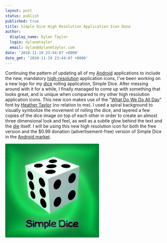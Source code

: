 ```yaml
---
layout: post
status: publish
published: true
title: Simple Dice High Resolution Application Icon Done
author:
  display_name: Dylan Taylor
  login: dylanmtaylor
  email: dylan@dylanmtaylor.com
date: '2010-11-19 23:44:07 +0000'
date_gmt: '2010-11-19 23:44:07 +0000'
---
```

<p>Continuing the pattern of updating all of my <a class="zem_slink" title="Android" rel="homepage" href="http://code.google.com/android/">Android</a> applications to include the new, mandatory <a class="zem_slink" title="Image resolution" rel="wikipedia" href="http://en.wikipedia.org/wiki/Image_resolution">high-resolution</a> application icons, I've been working on a new logo for my <a class="zem_slink" title="Dice" rel="wikipedia" href="http://en.wikipedia.org/wiki/Dice">dice</a> rolling application, Simple Dice. After messing around with it for a while, I finally managed to come up with something that looks great, and is unique when compared to my other high resolution application icons. This new icon makes use of the "<a href="http://oohlalaartsy.blogspot.com/2010/10/new-free-font-what-do-we-do-all-day.html">What Do We Do All Day</a>" font by <a href="http://oohlalaartsy.blogspot.com/">Heather Taylor</a> (no relation to me). I used a spiral background to visually symbolize the movement of rolling the dice, and layered a few copies of the dice image on top of each other in order to create an almost three dimensional look and feel, as well as a subtle glow behind the text and the <a href="http://en.wikipedia.org/wiki/Dice">die</a> itself. I will be using this new high resolution icon for both the free version and the $0.99 donation (advertisement-free) version of Simple Dice in the <a class="zem_slink" title="Android Market" rel="homepage" href="http://www.android.com/market/">Android market</a>.</p>
<p><a rel="attachment wp-att-897" href="/pages/blog/2010/11/19/simple-dice-high-resolution-logo/simple-dice-high-resolution-application-icon/"><img class="alignnone size-medium wp-image-897" title="Simple Dice High Resolution Application Icon" src="/images/blog/2010/11/Simple-Dice-High-Resolution-Application-Icon-300x300.png" alt="" width="300" height="300" /></a><img class="zemanta-pixie-img" style="border: medium none; float: right;" src="/images/blog/2010/12/pixy3.gif" alt="" /></p>
